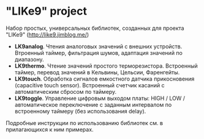 # "LIKe9" project

Набор простых, универсальных библиотек, созданных для проекта "LIKe9" (http://like9.jimblog.me/)

- **LK9analog**. Чтения аналоговых значений с внешних устройств. Втроенный таймер, фильтрация шумов, адаптация значений по диапазону.
- **LK9thermo**. Чтение значений простого терморезистора. Встроенный таймер, перевод значений в Кельвины, Цельсии, Фаренгейты.
- **LK9touch**. Обработка сигналов емкостного датчика прикосновения (capacitive touch sensor). Встроенный счетчик касаний с автоматическим сбросом по таймеру.
- **LK9toggle**. Управление цифровым выходом платы: HIGH / LOW / автоматическое переключение с заданным интервалом по встроенному таймеру (без использования delay).

Подробные инструкции по использованию библиотек см. в прилагающихся к ним примерах.
